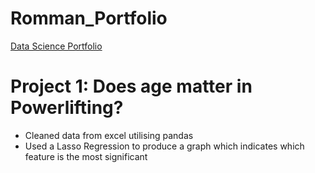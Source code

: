 # Romman_Portfolio
[Data Science Portfolio](https://github.com/Rommanahad/Powerlifting_)

# Project 1: Does age matter in Powerlifting?
* Cleaned data from excel utilising pandas
* Used a Lasso Regression to produce a graph which indicates which feature is the most significant
